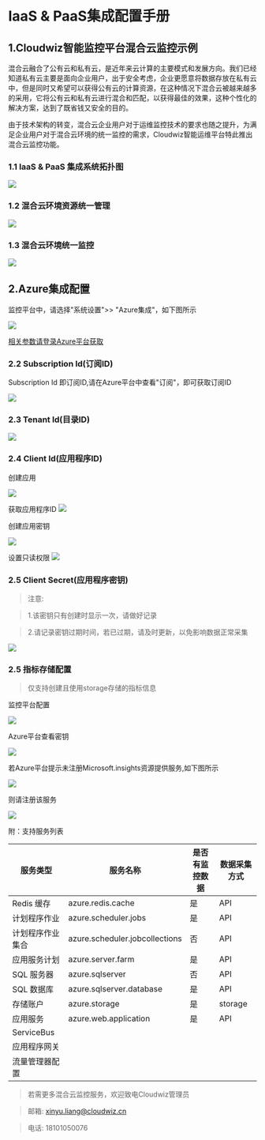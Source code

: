 # IaaS & PaaS集成配置手册

 ## 1.Cloudwiz智能监控平台混合云监控示例
 
混合云融合了公有云和私有云，是近年来云计算的主要模式和发展方向。我们已经知道私有云主要是面向企业用户，出于安全考虑，企业更愿意将数据存放在私有云中，但是同时又希望可以获得公有云的计算资源，在这种情况下混合云被越来越多的采用，它将公有云和私有云进行混合和匹配，以获得最佳的效果，这种个性化的解决方案，达到了既省钱又安全的目的。
 
由于技术架构的转变，混合云企业用户对于运维监控技术的要求也随之提升，为满足企业用户对于混合云环境的统一监控的需求，Cloudwiz智能运维平台特此推出混合云监控功能。
 
 ### 1.1 IaaS & PaaS 集成系统拓扑图
 
 ![](/part4/images/IaaS_PaaS_1.png)
 
 ### 1.2 混合云环境资源统一管理
 ![](/part4/images/Iaas_PaaS_2.png)
  
 ### 1.3 混合云环境统一监控
 
![](/part4/images/Iaas_PaaS_4.png)
 
 ## 2.Azure集成配置
 
 监控平台中，请选择"系统设置">> "Azure集成"，如下图所示
 
![](/part4/images/Azure1.png)
 
 [相关参数请登录Azure平台获取](https://portal.azure.cn/)
 

 ### 2.2 Subscription Id(订阅ID)
 
 Subscription Id 即订阅ID,请在Azure平台中查看"订阅"，即可获取订阅ID
 
![](/part4/images/Azure2.png)
 
 ### 2.3 Tenant Id(目录ID)

![](/part4/images/Azure5.png)
 
 ### 2.4 Client Id(应用程序ID)
 
 创建应用
 
![](/part4/images/Azure11.png)
 
 获取应用程序ID
![](/part4/images/Azure3.png)
 
 创建应用密钥
 
![](/part4/images/Azure4.png)
 
 设置只读权限
![](/part4/images/Azure10.png)

 ### 2.5 Client Secret(应用程序密钥)
 
 > 注意: 
 
 > 1.该密钥只有创建时显示一次，请做好记录
 
 > 2.请记录密钥过期时间，若已过期，请及时更新，以免影响数据正常采集
 
![](/part4/images/Azure4.png)

 
 ### 2.5 指标存储配置
 
 > 仅支持创建且使用storage存储的指标信息
 
 监控平台配置
 
![](/part4/images/Azure7.png)
 
 Azure平台查看密钥
 
![](/part4/images/Azure6.png)
 
 若Azure平台提示未注册Microsoft.insights资源提供服务,如下图所示
 
![](/part4/images/Azure8.png)
 
 则请注册该服务
 
![](/part4/images/Azure9.png)
 
 
附：支持服务列表



服务类型 | 服务名称 |是否有监控数据 |数据采集方式
---|---|---|---
Redis 缓存 |azure.redis.cache | 是 | API
计划程序作业|azure.scheduler.jobs | 是 | API
计划程序作业集合 |azure.scheduler.jobcollections| 否 | API
应用服务计划 | azure.server.farm   | 是 | API
SQL 服务器 |  azure.sqlserver | 否 | API
SQL 数据库 | azure.sqlserver.database | 是| API
存储账户 | azure.storage | 是 | storage
应用服务 | azure.web.application | 是| API
ServiceBus | | | |
应用程序网关 | | | |
流量管理器配置 | | | |

 
 > 若需更多混合云监控服务，欢迎致电Cloudwiz管理员
 
 > 邮箱: xinyu.liang@cloudwiz.cn
 
 > 电话: 18101050076
 

 
 